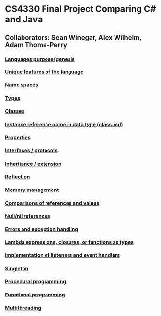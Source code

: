 # CS4330 Final Project Comparing C# and Java
## Collaborators: Sean Winegar, Alex Wilhelm, Adam Thoma-Perry

### [Languages purpose/genesis](https://github.com/sbwzq8/CS4330Final/blob/master/blob/master/Language%20purpose%20and%20genesis.md)
### [Unique features of the language](https://github.com/sbwzq8/CS4330Final/blob/master/wiki/Unique%20features%20of%20the%20language.md)
### [Name spaces](https://github.com/sbwzq8/CS4330Final/blob/master/wiki/Name%20spaces.md)
### [Types](https://github.com/sbwzq8/CS4330Final/blob/master/wiki/Types.md)
### [Classes](https://github.com/sbwzq8/CS4330Final/blob/master/wiki/Classes.md)
### [Instance reference name in data type (class.md)](https://github.com/sbwzq8/CS4330Final/blob/master/wiki/Instance%20reference%20name%20in%20data%20type%20(class.md).md)
### [Properties](https://github.com/sbwzq8/CS4330Final/blob/master/wiki/Properties.md)
### [Interfaces / protocols](https://github.com/sbwzq8/CS4330Final/blob/master/wiki/Interfaces%20and%20protocols.md)
### [Inheritance / extension](https://github.com/sbwzq8/CS4330Final/blob/master/wiki/Inheritance%20and%20extension.md)
### [Reflection](https://github.com/sbwzq8/CS4330Final/blob/master/wiki/Reflection.md)
### [Memory management](https://github.com/sbwzq8/CS4330Final/blob/master/wiki/Memory%20management.md)
### [Comparisons of references and values](https://github.com/sbwzq8/CS4330Final/blob/master/wiki/Comparisons%20of%20references%20and%20values.md)
### [Null/nil references](https://github.com/sbwzq8/CS4330Final/blob/master/wiki/Null%20and%20nil%20references.md)
### [Errors and exception handling](https://github.com/sbwzq8/CS4330Final/blob/master/wiki/Errors%20and%20exception%20handling.md)
### [Lambda expressions, closures, or functions as types](https://github.com/sbwzq8/CS4330Final/blob/master/wiki/Lambda%20expressions,%20closures,%20or%20functions%20as%20types.md)
### [Implementation of listeners and event handlers](https://github.com/sbwzq8/CS4330Final/blob/master/wiki/Implementation%20of%20listeners%20and%20event%20handlers.md)
### [Singleton](https://github.com/sbwzq8/CS4330Final/blob/master/wiki/Singleton.md)
### [Procedural programming](https://github.com/sbwzq8/CS4330Final/blob/master/wiki/Procedural%20programming.md)
### [Functional programming](https://github.com/sbwzq8/CS4330Final/blob/master/wiki/Functional%20programming.md)
### [Multithreading](https://github.com/sbwzq8/CS4330Final/blob/master/wiki/Multithreading.md)
